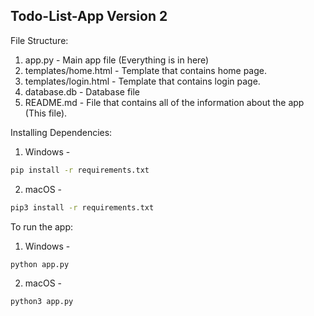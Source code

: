 ## Todo-List-App Version 2



File Structure:
1. app.py - Main app file (Everything is in here)
2. templates/home.html - Template that contains home page.
3. templates/login.html - Template that contains login page.
7. database.db - Database file
8. README.md - File that contains all of the information about the app (This file).


Installing Dependencies:

1. Windows -
```bash 
pip install -r requirements.txt
```
2. macOS - 
```bash
pip3 install -r requirements.txt
```


To run the app:

1. Windows -
```bash
python app.py
```

2. macOS -
```bash
python3 app.py
```